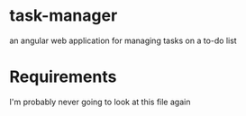 # task-manager
an angular web application for managing tasks on a to-do list

# Requirements

I'm probably never going to look at this file again

